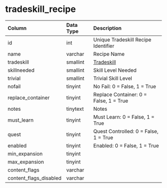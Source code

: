 # tradeskill_recipe

| Column | Data Type | Description |
| :--- | :--- | :--- |
| id | int | Unique Tradeskill Recipe Identifier |
| name | varchar | Recipe Name |
| tradeskill | smallint | [Tradeskill](../../../../categories/player/skills) |
| skillneeded | smallint | Skill Level Needed |
| trivial | smallint | Trivial Skill Level |
| nofail | tinyint | No Fail: 0 = False, 1 = True |
| replace_container | tinyint | Replace Container: 0 = False, 1 = True |
| notes | tinytext | Notes |
| must_learn | tinyint | Must Learn: 0 = False, 1 = True |
| quest | tinyint | Quest Controlled: 0 = False, 1 = True |
| enabled | tinyint | Enabled: 0 = False, 1 = True |
| min_expansion | tinyint |  |
| max_expansion | tinyint |  |
| content_flags | varchar |  |
| content_flags_disabled | varchar |  |

